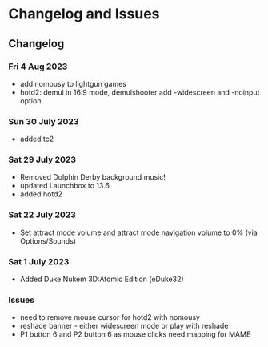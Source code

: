 # Changelog and Issues

## Changelog

### Fri 4 Aug 2023

* add nomousy to lightgun games
* hotd2: demul in 16:9 mode, demulshooter add -widescreen and -noinput option


### Sun 30 July 2023

* added tc2

### Sat 29 July 2023

* Removed Dolphin Derby background music!
* updated Launchbox to 13.6
* added hotd2

### Sat 22 July 2023

* Set attract mode volume and attract mode navigation volume to 0% (via Options/Sounds)

### Sat 1 July 2023

* Added Duke Nukem 3D:Atomic Edition (eDuke32)

### Issues

* need to remove mouse cursor for hotd2 with nomousy
* reshade banner - either widescreen mode or play with reshade
* P1 button 6 and P2 button 6 as mouse clicks need mapping for MAME

